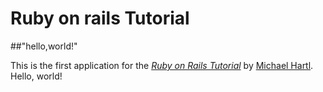 # Ruby on rails Tutorial

##"hello,world!"

This is the first application for the 
[*Ruby on Rails Tutorial*](https://railstutorial.jp/)
by [Michael Hartl](https://www.michaelhartl.com/). Hello, world!